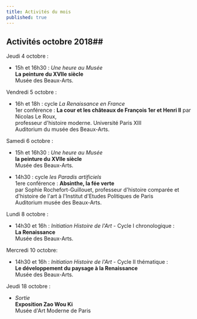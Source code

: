 ```yaml
---
title: Activités du mois
published: true
---
```

## Activités octobre 2018##  

Jeudi 4 octobre :  
- 15h et 16h30 : _Une heure au Musée_  
**La peinture du XVIIe siècle**  
Musée des Beaux-Arts.  
  
Vendredi 5 octobre :  
- 16h et 18h : cycle _La Renaissance en France_    
1er conférence : **La cour et les châteaux de François 1er et Henri II**
par Nicolas Le Roux,   
professeur d'histoire moderne. Université Paris XIII  
Auditorium du musée des Beaux-Arts.  

Samedi 6 octobre  :
- 15h et 16h30 : _Une heure au Musée_  
**la peinture du XVIIe siècle**  
Musée des Beaux-Arts.

- 14h30 : cycle _les Paradis artificiels_  
1ere conférence : **Absinthe, la fée verte**  
par Sophie Rochefort-Guillouet, professeur d'histoire comparée  et d'histoire de l'art à l'Institut d'Etudes Politiques de Paris  
Auditorium musée des Beaux-Arts.  

Lundi 8 octobre :
- 14h30 et 16h : _Initiation Histoire de l'Art_ - Cycle I chronologique :  
**La Renaissance**  
Musée des Beaux-Arts.

Mercredi 10 octobre:  
- 14h30 et 16h : _Initiation Histoire de l'Art_ - Cycle II thématique :    
**Le développement du paysage à la Renaissance**  
Musée des Beaux-Arts.

Jeudi 18 octobre :
- _Sortie_  
**Exposition Zao Wou Ki**  
Musée d'Art Moderne de Paris
